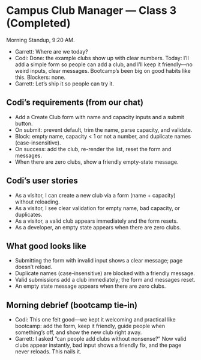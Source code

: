 # Campus Club Manager — Class 3 (Completed)

Morning Standup, 9:20 AM.

- Garrett: Where are we today?
- Codi: Done: the example clubs show up with clear numbers. Today: I’ll add a simple form so people can add a club, and I’ll keep it friendly—no weird inputs, clear messages. Bootcamp’s been big on good habits like this. Blockers: none.
- Garrett: Let’s ship it so people can try it.

## Codi’s requirements (from our chat)

- Add a Create Club form with name and capacity inputs and a submit button.
- On submit: prevent default, trim the name, parse capacity, and validate.
- Block: empty name, capacity < 1 or not a number, and duplicate names (case-insensitive).
- On success: add the club, re-render the list, reset the form and messages.
- When there are zero clubs, show a friendly empty-state message.

## Codi’s user stories

- As a visitor, I can create a new club via a form (name + capacity) without reloading.
- As a visitor, I see clear validation for empty name, bad capacity, or duplicates.
- As a visitor, a valid club appears immediately and the form resets.
- As a developer, an empty state appears when there are zero clubs.

## What good looks like

- Submitting the form with invalid input shows a clear message; page doesn’t reload.
- Duplicate names (case-insensitive) are blocked with a friendly message.
- Valid submissions add a club immediately; the form and messages reset.
- An empty state message appears when there are zero clubs.

## Morning debrief (bootcamp tie‑in)

- Codi: This one felt good—we kept it welcoming and practical like bootcamp: add the form, keep it friendly, guide people when something’s off, and show the new club right away.
- Garrett: I asked “can people add clubs without nonsense?” Now valid clubs appear instantly, bad input shows a friendly fix, and the page never reloads. This nails it.
